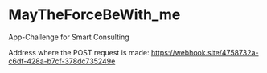 # MayTheForceBeWith_me

App-Challenge for Smart Consulting

Address where the POST request is made: https://webhook.site/4758732a-c6df-428a-b7cf-378dc735249e
